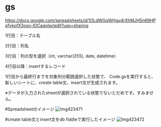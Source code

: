 # gs
https://docs.google.com/spreadsheets/d/1OLdWGqWHgu4rXhMJH5n69HPq1ykofX3osn-IOCaqolw/edit?usp=sharing

1行目：テーブル名

2行目：列名

3行目：列の型を選択（int, varchar(255), date, datetime）

4行目以降：insertするレコード

1行目から最終行までを対象列分範囲選択した状態で、
Code.gsを実行すると、新しいシートに、create table文、insert文が生成されます。

※データが入力されたsheetが選択されている状態でないとだめです。すみません。


#Spreadsheetのイメージ
![Img423471](https://user-images.githubusercontent.com/2749524/94250918-d55df480-ff5c-11ea-9438-853d8d5ac8b5.jpg)


#create table文とinsert文をdb fiddleで実行したイメージ
![Img423472](https://user-images.githubusercontent.com/2749524/94251062-02120c00-ff5d-11ea-874b-6045408f8114.jpg)
